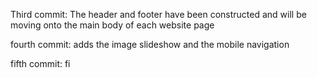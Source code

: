Third commit: The header and footer have been constructed and will be moving onto the main body of each website page 

fourth commit: adds the image slideshow and the mobile navigation 

fifth commit: fi